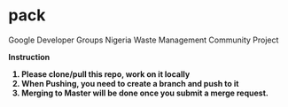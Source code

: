 # pack
Google Developer Groups Nigeria Waste Management Community Project

<Strong>Instruction<Strong/>
<ol>
<li>Please clone/pull this repo, work on it locally</li>
<li>When Pushing, you need to create a branch and push to it</li> 
<li>Merging to Master will be done once you submit a merge request.</li>
</ol>
